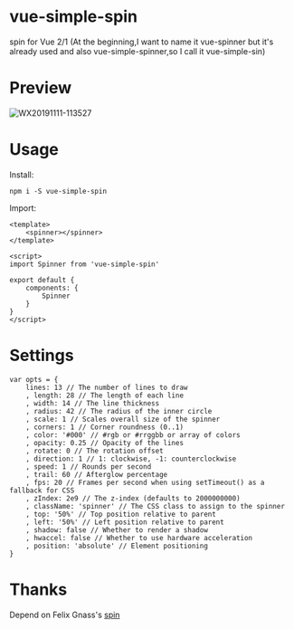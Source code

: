 # vue-simple-spin

spin for Vue 2/1 (At the beginning,I want to name it vue-spinner but it's already used and also vue-simple-spinner,so I call it vue-simple-sin)

# Preview

![WX20191111-113527](https://user-images.githubusercontent.com/745181/68559274-5f04f080-0477-11ea-855f-d554436077a8.png)


# Usage

Install:

    npm i -S vue-simple-spin

Import:

    <template>
        <spinner></spinner>
    </template>

    <script>
    import Spinner from 'vue-simple-spin'

    export default {
        components: {
            Spinner
        }
    }
    </script>

# Settings

    var opts = {
        lines: 13 // The number of lines to draw
        , length: 28 // The length of each line
        , width: 14 // The line thickness
        , radius: 42 // The radius of the inner circle
        , scale: 1 // Scales overall size of the spinner
        , corners: 1 // Corner roundness (0..1)
        , color: '#000' // #rgb or #rrggbb or array of colors
        , opacity: 0.25 // Opacity of the lines
        , rotate: 0 // The rotation offset
        , direction: 1 // 1: clockwise, -1: counterclockwise
        , speed: 1 // Rounds per second
        , trail: 60 // Afterglow percentage
        , fps: 20 // Frames per second when using setTimeout() as a fallback for CSS
        , zIndex: 2e9 // The z-index (defaults to 2000000000)
        , className: 'spinner' // The CSS class to assign to the spinner
        , top: '50%' // Top position relative to parent
        , left: '50%' // Left position relative to parent
        , shadow: false // Whether to render a shadow
        , hwaccel: false // Whether to use hardware acceleration
        , position: 'absolute' // Element positioning
    }

# Thanks

Depend on Felix Gnass's [spin](https://github.com/fgnass/spin.js)
